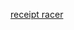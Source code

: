 ---
layout: post
wordpress_id: 1152
wordpress_url: http://noesbueno.com/archives/1152
date: '2011-06-14 10:01:05 -0500'
date_gmt: '2011-06-14 15:01:05 -0500'
body: |
  <p><a href="http://vimeo.com/24987120">receipt racer</a></p>
---